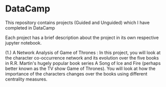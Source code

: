 # DataCamp
This repository contains projects (Guided and Unguided) which I have completed in DataCamp

Each project has a brief description about the project in its own respective jupyter notebook.

(1.) A Network Analysis of Game of Thrones : In this project, you will look at the character co-occurrence network and its evolution over the five books in R.R. Martin's hugely popular book series A Song of Ice and Fire (perhaps better known as the TV show Game of Thrones). You will look at how the importance of the characters changes over the books using different centrality measures.
